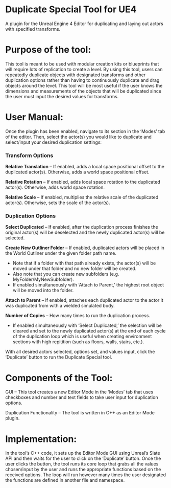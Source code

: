 # Duplicate Special Tool for UE4
A plugin for the Unreal Engine 4 Editor for duplicating and laying out actors with specified transforms.



# Purpose of the tool: 

This tool is meant to be used with modular creation kits or blueprints that will require lots of replication to create a level. By using this tool, users can repeatedly duplicate objects with designated transforms and other duplication options rather than having to continuously duplicate and drag objects around the level. This tool will be most useful if the user knows the dimensions and measurements of the objects that will be duplicated since the user must input the desired values for transforms. 



# User Manual: 

Once the plugin has been enabled, navigate to its section in the ‘Modes’ tab of the editor. Then, select the actor(s) you would like to duplicate and select/input your desired duplication settings: 


### Transform Options 

**Relative Translation** – If enabled, adds a local space positional offset to the duplicated actor(s). Otherwise, adds a world space positional offset. 

**Relative Rotation** – If enabled, adds local space rotation to the duplicated actor(s). Otherwise, adds world space rotation. 

**Relative Scale** – If enabled, multiplies the relative scale of the duplicated actor(s). Otherwise, sets the scale of the actor(s). 


### Duplication Options 

**Select Duplicated** – If enabled, after the duplication process finishes the original actor(s) will be deselected and the newly duplicated actor(s) will be selected. 

**Create New Outliner Folder** – If enabled, duplicated actors will be placed in the World Outliner under the given folder path name. 
- Note that if a folder with that path already exists, the actor(s) will be moved under that folder and no new folder will be created. 
- Also note that you can create new subfolders (e.g. MyFolder/MyNewSubfolder). 
- If enabled simultaneously with ‘Attach to Parent,’ the highest root object will be moved into the folder. 

**Attach to Parent** – If enabled, attaches each duplicated actor to the actor it was duplicated from with a wielded simulated body. 

**Number of Copies** – How many times to run the duplication process. 
- If enabled simultaneously with ‘Select Duplicated,’ the selection will be cleared and set to the newly duplicated actor(s) at the end of each cycle of the duplication loop which is useful when creating environment sections with high repitition (such as floors, walls, stairs, etc.). 

With all desired actors selected, options set, and values input, click the ‘Duplicate’ button to run the Duplicate Special tool. 



# Components of the Tool: 

GUI – This tool creates a new Editor Mode in the ‘Modes’ tab that uses checkboxes and number and text fields to take user input for duplication options. 

Duplication Functionality – The tool is written in C++ as an Editor Mode plugin. 



# Implementation: 

In the tool’s C++ code, it sets up the Editor Mode GUI using Unreal’s Slate API and then waits for the user to click on the ‘Duplicate’ button. Once the user clicks the button, the tool runs its core loop that grabs all the values chosen/input by the user and runs the appropriate functions based on the received options. The loop will run however many times the user designated the functions are defined in another file and namespace. 
